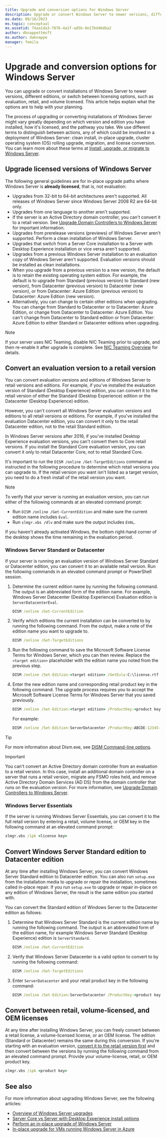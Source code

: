 ```yaml
---
title: Upgrade and conversion options for Windows Server
description: Upgrade or convert Windows Server to newer versions, different editions, and switch between licensing options, such as evaluation, retail, and volume licensed.
ms.date: 09/18/2023
ms.topic: conceptual
ms.assetid: 74aa1da3-7076-4a1f-ad5b-9e17bd46dba2
author: dknappettmsft
ms.author: daknappe
manager: femila
---
```


# Upgrade and conversion options for Windows Server

You can upgrade or convert installations of Windows Server to newer versions, different editions, or switch between licensing options, such as evaluation, retail, and volume licensed. This article helps explain what the options are to help with your planning.

The process of upgrading or converting installations of Windows Server might vary greatly depending on which version and edition you have installed, how it's licensed, and the pathway you take. We use different terms to distinguish between actions, any of which could be involved in a deployment of Windows Server: clean install, in-place upgrade, cluster operating system (OS) rolling upgrade, migration, and license conversion. You can learn more about these terms at [Install, upgrade, or migrate to Windows Server](install-upgrade-migrate.md).

## Upgrade licensed versions of Windows Server

The following general guidelines are for in-place upgrade paths where Windows Server is **already licensed**, that is, not evaluation:

- Upgrades from 32-bit to 64-bit architectures aren't supported. All releases of Windows Server since Windows Server 2008 R2 are 64-bit only.
- Upgrades from one language to another aren't supported.
- If the server is an Active Directory domain controller, you can't convert it to a retail version. See [Upgrade Domain Controllers to Windows Server](../identity/ad-ds/deploy/upgrade-domain-controllers.md) for important information.
- Upgrades from prerelease versions (previews) of Windows Server aren't supported. Perform a clean installation of Windows Server.
- Upgrades that switch from a Server Core installation to a Server with Desktop Experience installation or vice versa aren't supported.
- Upgrades from a previous Windows Server installation to an evaluation copy of Windows Server aren't supported. Evaluation versions should be installed as clean installations.
- When you upgrade from a previous version to a new version, the default is to retain the existing operating system edition. For example, the default is to upgrade from Standard (previous version) to Standard (new version), from Datacenter (previous version) to Datacenter (new version), or from Datacenter: Azure Edition (previous version) to Datacenter: Azure Edition (new version).
- Alternatively, you can change to certain other editions when upgrading. You can change from Standard to Datacenter or to Datacenter: Azure Edition, or change from Datacenter to Datacenter: Azure Edition. You can't change from Datacenter to Standard edition or from Datacenter: Azure Edition to either Standard or Datacenter editions when upgrading.

> [!NOTE]
> If your server uses NIC Teaming, disable NIC Teaming prior to upgrade, and then re-enable it after upgrade is complete. See [NIC Teaming Overview](/previous-versions/windows/it-pro/windows-server-2012-R2-and-2012/hh831648(v=ws.11)) for details.

## Convert an evaluation version to a retail version

You can convert evaluation versions and editions of Windows Server to retail versions and editions. For example, if you've installed the evaluation version of Standard (Desktop Experience) edition, you can convert it to the retail version of either the Standard (Desktop Experience) edition or the Datacenter (Desktop Experience) edition.

However, you can't convert all Windows Server evaluation versions and editions to all retail versions or editions. For example, if you've installed the evaluation Datacenter edition, you can convert it only to the retail Datacenter edition, not to the retail Standard edition.

In Windows Server versions after 2016, if you've installed Desktop Experience evaluation versions, you can't convert them to Core retail versions. If you install the Standard Core evaluation version, you can convert it only to retail Datacenter Core, not to retail Standard Core.

It's important to run the `DISM /online /Get-TargetEditions` command as instructed in the following procedure to determine which retail versions you can upgrade to. If the retail version you want isn't listed as a target version, you need to do a fresh install of the retail version you want.

> [!NOTE]
> To verify that your server is running an evaluation version, you can run either of the following commands at an elevated command prompt:
> 
> - Run `DISM /online /Get-CurrentEdition` and make sure the current edition name includes `Eval`.
> - Run `slmgr.vbs /dlv` and make sure the output includes `EVAL`.

If you haven't already activated Windows, the bottom right-hand corner of the desktop shows the time remaining in the evaluation period.

### Windows Server Standard or Datacenter

If your server is running an evaluation version of Windows Server Standard or Datacenter edition, you can convert it to an available retail version. Run the following commands in an elevated command prompt or PowerShell session.

1. Determine the current edition name by running the following command. The output is an abbreviated form of the edition name. For example, Windows Server Datacenter (Desktop Experience) Evaluation edition is `ServerDatacenterEval`.

   ```cmd
   DISM /online /Get-CurrentEdition
   ```

1. Verify which editions the current installation can be converted to by running the following command. From the output, make a note of the edition name you want to upgrade to.

   ```cmd
   DISM /online /Get-TargetEditions
   ```

1. Run the following command to save the Microsoft Software License Terms for Windows Server, which you can then review. Replace the `<target edition>` placeholder with the edition name you noted from the previous step.

   ```cmd
   DISM /online /Set-Edition:<target edition> /GetEula:C:\license.rtf
   ```

1. Enter the new edition name and corresponding retail product key in the following command. The upgrade process requires you to accept the Microsoft Software License Terms for Windows Server that you saved previously.

   ```cmd
   DISM /online /Set-Edition:<target edition> /ProductKey:<product key> /AcceptEula
   ```

   For example:

   ```cmd
   DISM /online /Set-Edition:ServerDatacenter /ProductKey:ABCDE-12345-ABCDE-12345-ABCDE /AcceptEula
   ```

> [!TIP]
> For more information about Dism.exe, see [DISM Command-line options](/previous-versions/orphan-topics/ws.10/dd772580(v=ws.10)).

> [!IMPORTANT]
> You can't convert an Active Directory domain controller from an evaluation to a retail version. In this case, install an additional domain controller on a server that runs a retail version, migrate any FSMO roles held, and remove Active Directory Domain Services (AD DS) from the domain controller that runs on the evaluation version. For more information, see [Upgrade Domain Controllers to Windows Server](../identity/ad-ds/deploy/upgrade-domain-controllers.md).

### Windows Server Essentials

If the server is running Windows Server Essentials, you can convert it to the full retail version by entering a retail, volume license, or OEM key in the following command at an elevated command prompt:

```cmd
slmgr.vbs /ipk <license key>
```

## Convert Windows Server Standard edition to Datacenter edition

At any time after installing Windows Server, you can convert Windows Server Standard edition to Datacenter edition. You can also run `setup.exe` from the installation media to upgrade or repair the installation, sometimes called in-place repair. If you run `setup.exe` to upgrade or repair in-place on any edition of Windows Server, the result is the same edition you started with.

You can convert the Standard edition of Windows Server to the Datacenter edition as follows:

1. Determine that Windows Server Standard is the current edition name by running the following command. The output is an abbreviated form of the edition name, for example Windows Server Standard (Desktop Experience) edition is `ServerStandard`.

   ```cmd
   DISM /online /Get-CurrentEdition
   ```

1. Verify that Windows Server Datacenter is a valid option to convert to by running the following command:

   ```cmd
   DISM /online /Get-TargetEditions
   ```

1. Enter `ServerDatacenter` and your retail product key in the following command:

   ```cmd
   DISM /online /Set-Edition:ServerDatacenter /ProductKey:<product key> /AcceptEula
   ```

## Convert between retail, volume-licensed, and OEM licenses

At any time after installing Windows Server, you can freely convert between a retail license, a volume-licensed license, or an OEM license. The edition (Standard or Datacenter) remains the same during this conversion. If you're starting with an evaluation version, [convert it to the retail version first](#convert-an-evaluation-version-to-a-retail-version) and then convert between the versions by running the following command from an elevated command prompt. Provide your volume-license, retail, or OEM product key.

```cmd
slmgr.vbs /ipk <product key>
```

## See also

For more information about upgrading Windows Server, see the following articles:

- [Overview of Windows Server upgrades](upgrade-overview.md)
- [Server Core vs Server with Desktop Experience install options](install-options-server-core-desktop-experience.md)
- [Perform an in-place upgrade of Windows Server](perform-in-place-upgrade.md)
- [In-place upgrade for VMs running Windows Server in Azure](/azure/virtual-machines/windows-in-place-upgrade)
